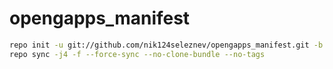 # opengapps_manifest

```bash
repo init -u git://github.com/nik124seleznev/opengapps_manifest.git -b alps-9.0
repo sync -j4 -f --force-sync --no-clone-bundle --no-tags
```
